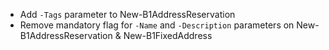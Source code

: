 - Add `-Tags` parameter to New-B1AddressReservation
- Remove mandatory flag for `-Name` and `-Description` parameters on New-B1AddressReservation & New-B1FixedAddress